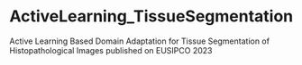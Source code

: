 # ActiveLearning_TissueSegmentation
Active Learning Based Domain Adaptation for Tissue Segmentation of Histopathological Images published on EUSIPCO 2023
